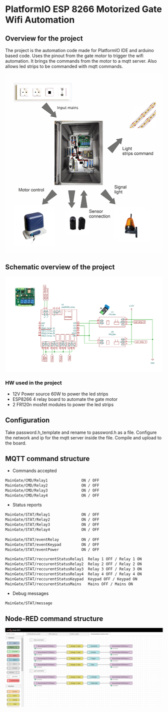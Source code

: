 # PlatformIO ESP 8266 Motorized Gate Wifi Automation

## Overview for the project

The project is the automation code made for PlatformIO IDE and arduino based code.
Uses the pinout from the gate motor to trigger the wifi automation.
It brings the commands from the motor to a mqtt server.
Also allows led strips to be commanded with mqtt commands.

![Automation box image](https://github.com/tinel-c/PlatformIO_ESP8266_Second_gate_automation/blob/main/img/Gate_automation.png?raw=true)

## Schematic overview of the project

![Automation box image](https://github.com/tinel-c/PlatformIO_ESP8266_Second_gate_automation/blob/main/img/Second_gate_automation_schematic.PNG?raw=true)

### HW used in the project

* 12V Power source 60W to power the led strips
* ESP8266 4 relay board to automate the gate motor
* 2 FR120n mosfet modules to power the led strips

## Configuration

Take password.h_template and rename to password.h as a file.
Configure the network and ip for the mqtt server inside the file.
Compile and upload to the board.

## MQTT command structure

* Commands accepted

```
MainGate/CMD/Relay1               ON / OFF
MainGate/CMD/Relay2               ON / OFF
MainGate/CMD/Relay3               ON / OFF
MainGate/CMD/Relay4               ON / OFF

```

* Status reports

```
MainGate/STAT/Relay1              ON / OFF
MainGate/STAT/Relay2              ON / OFF
MainGate/STAT/Relay3              ON / OFF
MainGate/STAT/Relay4              ON / OFF

MainGate/STAT/eventRelay          ON / OFF
MainGate/STAT/eventKeypad         ON / OFF
MainGate/STAT/eventPower          ON / OFF

```

```
MainGate/STAT/reccurentStatusRelay1  Relay 1 OFF / Relay 1 ON
MainGate/STAT/reccurentStatusRelay2  Relay 2 OFF / Relay 2 ON
MainGate/STAT/reccurentStatusRelay3  Relay 3 OFF / Relay 3 ON
MainGate/STAT/reccurentStatusRelay4  Relay 4 OFF / Relay 4 ON
MainGate/STAT/reccurentStatusKeypad  Keypad OFF / Keypad ON
MainGate/STAT/reccurentStatusMains   Mains OFF / Mains ON

```
* Debug messages

```
MainGate/STAT/message
```

## Node-RED command structure

![Automation box image](https://github.com/tinel-c/PlatformIO_ESP8266_Second_gate_automation/blob/main/img/Node_red_automation.PNG?raw=true)